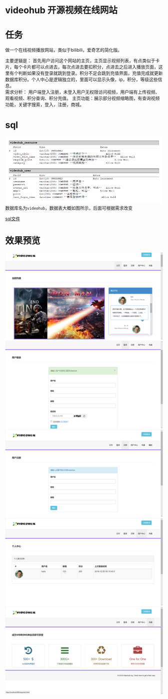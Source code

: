 # videohub 开源视频在线网站

# 任务
做一个在线视频播放网站，类似于bilibili，爱奇艺的简化版。

主要逻辑是：
首先用户访问这个网站的主页，主页显示视频列表，有点类似于卡片，每个卡片都可以点进去，每次点进去要扣积分，点进去之后进入播放页面，这里有个判断如果没有登录就跳到登录。积分不足会跳到充值界面，充值完成就更新数据库积分。个人中心是逻辑独立的，里面可以显示头像，ip，积分，等级这些信息。  
需求分析：
用户端登入注册，未登入用户无权限访问视频，用户端有上传视频、观看视频、积分查询、积分充值。
主页功能：展示部分视频缩略图，有查询视频功能，关键字搜索，登入，注册，商城。


# sql
![](sql/table_preview.png)
数据库名为`videohub`，数据表大概如图所示，后面可根据需求改变

[sql文件](sql/videohub.sql)

# 效果预览
![](docs/1.png)
![](docs/2.png)
![](docs/3.png)
![](docs/4.png)
![](docs/5.png)
